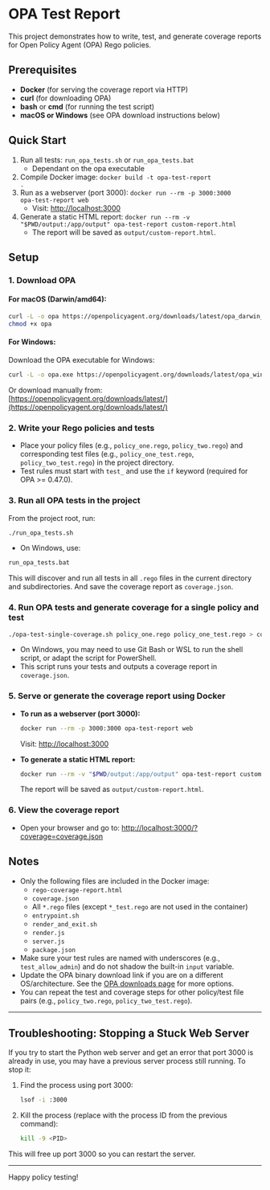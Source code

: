 # OPA Test Report

This project demonstrates how to write, test, and generate coverage reports for Open Policy Agent (OPA) Rego policies.

## Prerequisites

- **Docker** (for serving the coverage report via HTTP)
- **curl** (for downloading OPA)
- **bash** or **cmd** (for running the test script)
- **macOS or Windows** (see OPA download instructions below)

## Quick Start

1. Run all tests: <code>run_opa_tests.sh</code> or <code>run_opa_tests.bat</code>
   - Dependant on the opa executable
2. Compile Docker image: <code>docker build -t opa-test-report .</code>
3. Run as a webserver (port 3000): <code>docker run --rm -p 3000:3000 opa-test-report web</code>
   - Visit: [http://localhost:3000](http://localhost:3000)
4. Generate a static HTML report: <code>docker run --rm -v "$PWD/output:/app/output" opa-test-report custom-report.html</code>
   - The report will be saved as <code>output/custom-report.html</code>.

## Setup

### 1. Download OPA

#### For macOS (Darwin/amd64):
```sh
curl -L -o opa https://openpolicyagent.org/downloads/latest/opa_darwin_amd64
chmod +x opa
```

#### For Windows:
Download the OPA executable for Windows:
```sh
curl -L -o opa.exe https://openpolicyagent.org/downloads/latest/opa_windows_amd64.exe
```
Or download manually from: [https://openpolicyagent.org/downloads/latest/](https://openpolicyagent.org/downloads/latest/)

### 2. Write your Rego policies and tests
- Place your policy files (e.g., `policy_one.rego`, `policy_two.rego`) and corresponding test files (e.g., `policy_one_test.rego`, `policy_two_test.rego`) in the project directory.
- Test rules must start with `test_` and use the `if` keyword (required for OPA >= 0.47.0).

### 3. Run all OPA tests in the project
From the project root, run:
```sh
./run_opa_tests.sh
```
- On Windows, use:
```sh
run_opa_tests.bat
```
This will discover and run all tests in all `.rego` files in the current directory and subdirectories. And save the coverage report as `coverage.json`.

### 4. Run OPA tests and generate coverage for a single policy and test
```sh
./opa-test-single-coverage.sh policy_one.rego policy_one_test.rego > coverage.json
```
- On Windows, you may need to use Git Bash or WSL to run the shell script, or adapt the script for PowerShell.
- This script runs your tests and outputs a coverage report in `coverage.json`.


### 5. Serve or generate the coverage report using Docker

- **To run as a webserver (port 3000):**
   ```sh
   docker run --rm -p 3000:3000 opa-test-report web
   ```
   Visit: [http://localhost:3000](http://localhost:3000)

- **To generate a static HTML report:**
   ```sh
   docker run --rm -v "$PWD/output:/app/output" opa-test-report custom-report.html
   ```
   The report will be saved as <code>output/custom-report.html</code>.

### 6. View the coverage report
- Open your browser and go to:
   [http://localhost:3000/?coverage=coverage.json](http://localhost:3000/?coverage=coverage.json)


## Notes
- Only the following files are included in the Docker image:
   - `rego-coverage-report.html`
   - `coverage.json`
   - All `*.rego` files (except `*_test.rego` are not used in the container)
   - `entrypoint.sh`
   - `render_and_exit.sh`
   - `render.js`
   - `server.js`
   - `package.json`
- Make sure your test rules are named with underscores (e.g., `test_allow_admin`) and do not shadow the built-in `input` variable.
- Update the OPA binary download link if you are on a different OS/architecture. See the [OPA downloads page](https://openpolicyagent.org/downloads/latest/) for more options.
- You can repeat the test and coverage steps for other policy/test file pairs (e.g., `policy_two.rego`, `policy_two_test.rego`).

---

## Troubleshooting: Stopping a Stuck Web Server

If you try to start the Python web server and get an error that port 3000 is already in use, you may have a previous server process still running. To stop it:

1. Find the process using port 3000:
   ```sh
   lsof -i :3000
   ```
2. Kill the process (replace <PID> with the process ID from the previous command):
   ```sh
   kill -9 <PID>
   ```

This will free up port 3000 so you can restart the server.

---

Happy policy testing!